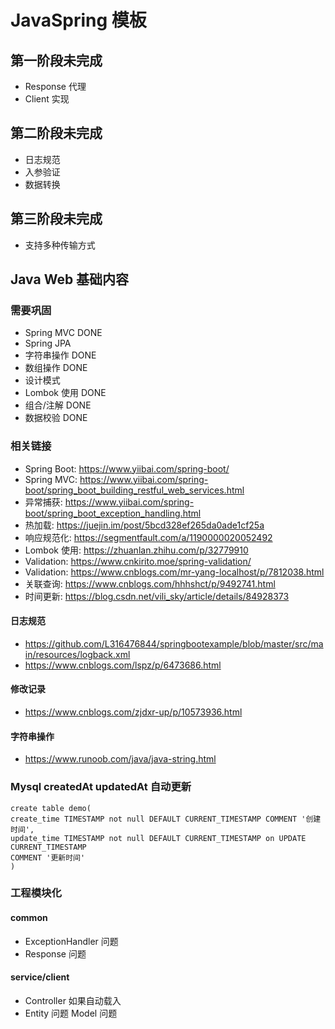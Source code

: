 # JavaSpring 模板

## 第一阶段未完成
- Response 代理
- Client 实现

## 第二阶段未完成
- 日志规范
- 入参验证
- 数据转换

## 第三阶段未完成
- 支持多种传输方式

## Java Web 基础内容
### 需要巩固
- Spring MVC DONE
- Spring JPA 
- 字符串操作 DONE
- 数组操作 DONE
- 设计模式 
- Lombok 使用 DONE
- 组合/注解 DONE
- 数据校验 DONE

### 相关链接
- Spring Boot: https://www.yiibai.com/spring-boot/
- Spring MVC: https://www.yiibai.com/spring-boot/spring_boot_building_restful_web_services.html
- 异常捕获: https://www.yiibai.com/spring-boot/spring_boot_exception_handling.html
- 热加载: https://juejin.im/post/5bcd328ef265da0ade1cf25a
- 响应规范化: https://segmentfault.com/a/1190000020052492
- Lombok 使用: https://zhuanlan.zhihu.com/p/32779910
- Validation: https://www.cnkirito.moe/spring-validation/
- Validation: https://www.cnblogs.com/mr-yang-localhost/p/7812038.html
- 关联查询: https://www.cnblogs.com/hhhshct/p/9492741.html
- 时间更新: https://blog.csdn.net/vili_sky/article/details/84928373

#### 日志规范
- https://github.com/L316476844/springbootexample/blob/master/src/main/resources/logback.xml
- https://www.cnblogs.com/lspz/p/6473686.html

#### 修改记录
- https://www.cnblogs.com/zjdxr-up/p/10573936.html

#### 字符串操作
- https://www.runoob.com/java/java-string.html


### Mysql createdAt updatedAt 自动更新
```
create table demo(
create_time TIMESTAMP not null DEFAULT CURRENT_TIMESTAMP COMMENT '创建时间',
update_time TIMESTAMP not null DEFAULT CURRENT_TIMESTAMP on UPDATE CURRENT_TIMESTAMP
COMMENT '更新时间'
)
```


### 工程模块化

#### common
- ExceptionHandler 问题
- Response 问题

#### service/client
- Controller 如果自动载入
- Entity 问题 Model 问题
